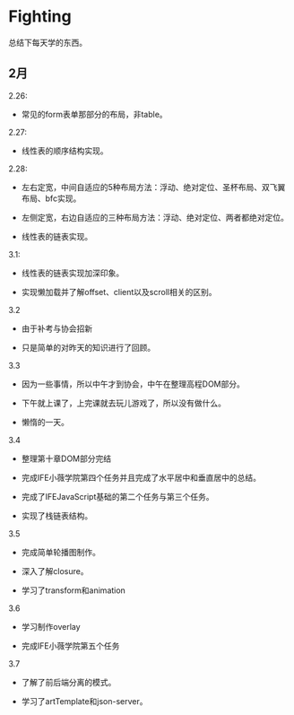 # Fighting

总结下每天学的东西。

## 2月

2.26:

* 常见的form表单那部分的布局，非table。

2.27: 

* 线性表的顺序结构实现。

2.28:

* 左右定宽，中间自适应的5种布局方法：浮动、绝对定位、圣杯布局、双飞翼布局、bfc实现。

* 左侧定宽，右边自适应的三种布局方法：浮动、绝对定位、两者都绝对定位。

* 线性表的链表实现。

3.1:

* 线性表的链表实现加深印象。

* 实现懒加载并了解offset、client以及scroll相关的区别。

3.2

* 由于补考与协会招新

* 只是简单的对昨天的知识进行了回顾。

3.3 

* 因为一些事情，所以中午才到协会，中午在整理高程DOM部分。

* 下午就上课了，上完课就去玩儿游戏了，所以没有做什么。

* 懒惰的一天。

3.4

* 整理第十章DOM部分完结

* 完成IFE小薇学院第四个任务并且完成了水平居中和垂直居中的总结。

* 完成了IFEJavaScript基础的第二个任务与第三个任务。

* 实现了栈链表结构。

3.5

* 完成简单轮播图制作。

* 深入了解closure。

* 学习了transform和animation

3.6

* 学习制作overlay

* 完成IFE小薇学院第五个任务

3.7

* 了解了前后端分离的模式。

* 学习了artTemplate和json-server。





